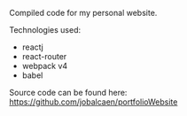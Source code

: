Compiled code for my personal website.

Technologies used:

- reactj
- react-router
- webpack v4
- babel

Source code can be found here:
https://github.com/jobalcaen/portfolioWebsite
